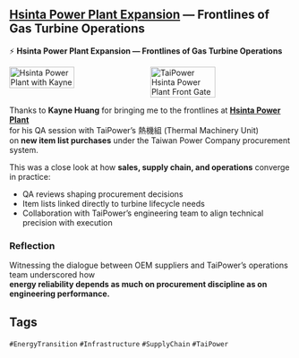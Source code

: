 ## [Hsinta Power Plant Expansion](https://www.taipower.com.tw/2764/2826/2861/2862/25188/normalPost) — Frontlines of Gas Turbine Operations

⚡ **Hsinta Power Plant Expansion — Frontlines of Gas Turbine Operations**

<div style="display:flex;flex-wrap:wrap;gap:10px">
  <img src="/alvin-site/JPG_VID/hsinta1.jpg" alt="Hsinta Power Plant with Kayne" width="48%">
  <img src="/alvin-site/JPG_VID/hsinta2.jpg" alt="TaiPower Hsinta Power Plant Front Gate" width="48%">
</div>

Thanks to **Kayne Huang** for bringing me to the frontlines at [**Hsinta Power Plant**](https://hc1.taipower.com.tw/2764/61044/2849/25384/)  
for his QA session with TaiPower’s 熱機組 (Thermal Machinery Unit)  
on **new item list purchases** under the Taiwan Power Company procurement system.  

This was a close look at how **sales, supply chain, and operations** converge in practice:  

- QA reviews shaping procurement decisions  
- Item lists linked directly to turbine lifecycle needs  
- Collaboration with TaiPower’s engineering team to align technical precision with execution  

### Reflection  
Witnessing the dialogue between OEM suppliers and TaiPower’s operations team underscored how  
**energy reliability depends as much on procurement discipline as on engineering performance.**

## Tags
`#EnergyTransition` `#Infrastructure` `#SupplyChain` `#TaiPower`
